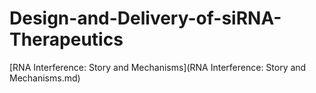 # Design-and-Delivery-of-siRNA-Therapeutics
[RNA Interference: Story and Mechanisms](RNA Interference: Story and Mechanisms.md)
